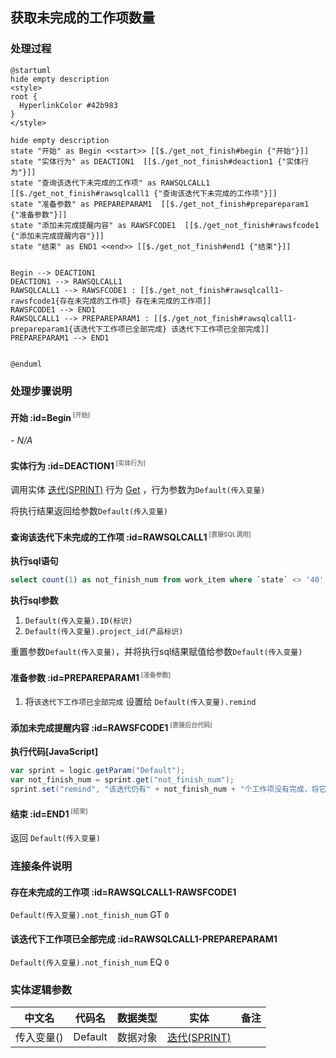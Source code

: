 ## 获取未完成的工作项数量 <!-- {docsify-ignore-all} -->

   

### 处理过程

```plantuml
@startuml
hide empty description
<style>
root {
  HyperlinkColor #42b983
}
</style>

hide empty description
state "开始" as Begin <<start>> [[$./get_not_finish#begin {"开始"}]]
state "实体行为" as DEACTION1  [[$./get_not_finish#deaction1 {"实体行为"}]]
state "查询该迭代下未完成的工作项" as RAWSQLCALL1  [[$./get_not_finish#rawsqlcall1 {"查询该迭代下未完成的工作项"}]]
state "准备参数" as PREPAREPARAM1  [[$./get_not_finish#prepareparam1 {"准备参数"}]]
state "添加未完成提醒内容" as RAWSFCODE1  [[$./get_not_finish#rawsfcode1 {"添加未完成提醒内容"}]]
state "结束" as END1 <<end>> [[$./get_not_finish#end1 {"结束"}]]


Begin --> DEACTION1
DEACTION1 --> RAWSQLCALL1
RAWSQLCALL1 --> RAWSFCODE1 : [[$./get_not_finish#rawsqlcall1-rawsfcode1{存在未完成的工作项} 存在未完成的工作项]]
RAWSFCODE1 --> END1
RAWSQLCALL1 --> PREPAREPARAM1 : [[$./get_not_finish#rawsqlcall1-prepareparam1{该迭代下工作项已全部完成} 该迭代下工作项已全部完成]]
PREPAREPARAM1 --> END1


@enduml
```


### 处理步骤说明

#### 开始 :id=Begin<sup class="footnote-symbol"> <font color=gray size=1>[开始]</font></sup>



*- N/A*
#### 实体行为 :id=DEACTION1<sup class="footnote-symbol"> <font color=gray size=1>[实体行为]</font></sup>



调用实体 [迭代(SPRINT)](module/ProjMgmt/Sprint.md) 行为 [Get](module/ProjMgmt/Sprint#行为) ，行为参数为`Default(传入变量)`

将执行结果返回给参数`Default(传入变量)`

#### 查询该迭代下未完成的工作项 :id=RAWSQLCALL1<sup class="footnote-symbol"> <font color=gray size=1>[直接SQL调用]</font></sup>



<p class="panel-title"><b>执行sql语句</b></p>

```sql
select count(1) as not_finish_num from work_item where `state` <> '40' and sprint_id = ? and project_id = ?
```

<p class="panel-title"><b>执行sql参数</b></p>

1. `Default(传入变量).ID(标识)`
2. `Default(传入变量).project_id(产品标识)`

重置参数`Default(传入变量)`，并将执行sql结果赋值给参数`Default(传入变量)`

#### 准备参数 :id=PREPAREPARAM1<sup class="footnote-symbol"> <font color=gray size=1>[准备参数]</font></sup>



1. 将`该迭代下工作项已全部完成` 设置给  `Default(传入变量).remind`

#### 添加未完成提醒内容 :id=RAWSFCODE1<sup class="footnote-symbol"> <font color=gray size=1>[直接后台代码]</font></sup>



<p class="panel-title"><b>执行代码[JavaScript]</b></p>

```groovy
var sprint = logic.getParam("Default");
var not_finish_num = sprint.get("not_finish_num");
sprint.set("remind", "该迭代仍有" + not_finish_num + "个工作项没有完成，将它们：");

```

#### 结束 :id=END1<sup class="footnote-symbol"> <font color=gray size=1>[结束]</font></sup>



返回 `Default(传入变量)`


### 连接条件说明
#### 存在未完成的工作项 :id=RAWSQLCALL1-RAWSFCODE1

`Default(传入变量).not_finish_num` GT `0`
#### 该迭代下工作项已全部完成 :id=RAWSQLCALL1-PREPAREPARAM1

`Default(传入变量).not_finish_num` EQ `0`


### 实体逻辑参数

|    中文名   |    代码名    |  数据类型    |  实体   |备注 |
| --------| --------| -------- | -------- | --------   |
|传入变量(<i class="fa fa-check"/></i>)|Default|数据对象|[迭代(SPRINT)](module/ProjMgmt/Sprint.md)||
